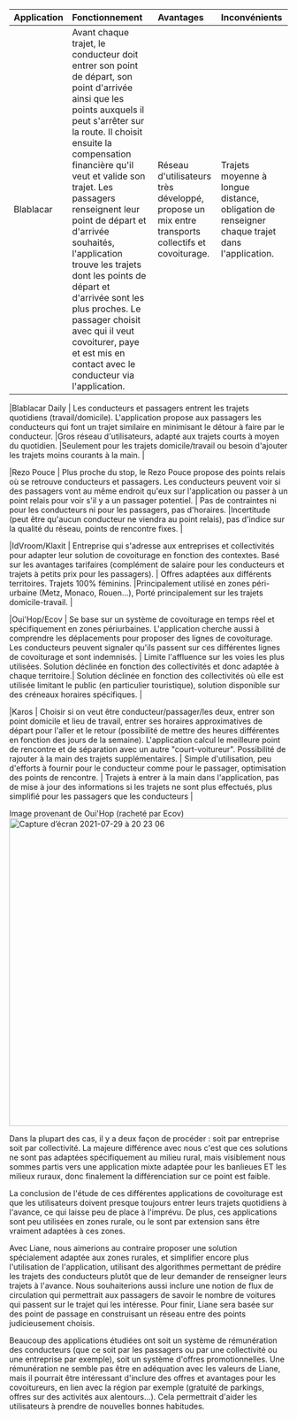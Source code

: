 | Application | Fonctionnement | Avantages | Inconvénients |
|:-----------|:-----------|:-----------| :----------- |
|Blablacar | Avant chaque trajet, le conducteur doit entrer son point de départ, son point d'arrivée ainsi que les points auxquels il peut s'arrêter sur la route. Il choisit ensuite la compensation financière qu'il veut et valide son trajet. Les passagers renseignent leur point de départ et d'arrivée souhaités, l'application trouve les trajets dont les points de départ et d'arrivée sont les plus proches. Le passager choisit avec qui il veut covoiturer, paye et est mis en contact avec le conducteur via l'application. | Réseau d'utilisateurs très développé, propose un mix entre transports collectifs et covoiturage.|Trajets moyenne à longue distance, obligation de renseigner chaque trajet dans l'application.  |

|Blablacar Daily | Les conducteurs et passagers entrent les trajets quotidiens (travail/domicile). L'application propose aux passagers les conducteurs qui font un trajet similaire en minimisant le détour à faire par le conducteur. |Gros réseau d'utilisateurs, adapté aux trajets courts à moyen du quotidien. |Seulement pour les trajets domicile/travail ou besoin d'ajouter les trajets moins courants à la main.  |

|Rezo Pouce | Plus proche du stop, le Rezo Pouce propose des points relais où se retrouve conducteurs et passagers. Les conducteurs peuvent voir si des passagers vont au même endroit qu'eux sur l'application ou passer à un point relais pour voir s'il y a un passager potentiel. | Pas de contraintes ni pour les conducteurs ni pour les passagers, pas d'horaires. |Incertitude (peut être qu'aucun conducteur ne viendra au point relais), pas d'indice sur la qualité du réseau, points de rencontre fixes. |

|IdVroom/Klaxit | Entreprise qui s'adresse aux entreprises et collectivités pour adapter leur solution de covoiturage en fonction des contextes. Basé sur les avantages tarifaires (complément de salaire pour les conducteurs et trajets à petits prix pour les passagers). | Offres adaptées aux différents territoires. Trajets 100% féminins. |Principalement utilisé en zones péri-urbaine (Metz, Monaco, Rouen...), Porté principalement sur les trajets domicile-travail. |

|Oui'Hop/Ecov | Se base sur un système de covoiturage en temps réel et spécifiquement en zones périurbaines. L'application cherche aussi à comprendre les déplacements pour proposer des lignes de covoiturage. Les conducteurs peuvent signaler qu'ils passent sur ces différentes lignes de covoiturage et sont indemnisés. | Limite l'affluence sur les voies les plus utilisées. Solution déclinée en fonction des collectivités et donc adaptée à chaque territoire.| Solution déclinée en fonction des collectivités où elle est utilisée limitant le public (en particulier touristique), solution disponible sur des créneaux horaires spécifiques. |

|Karos | Choisir si on veut être conducteur/passager/les deux, entrer son point domicile et lieu de travail, entrer ses horaires approximatives de départ pour l'aller et le retour (possibilité de mettre des heures différentes en fonction des jours de la semaine). L'application calcul le meilleure point de rencontre et de séparation avec un autre "court-voitureur". Possibilité de rajouter à la main des trajets supplémentaires. | Simple d'utilisation, peu d'efforts à fournir pour le conducteur comme pour le passager, optimisation des points de rencontre. | Trajets à entrer à la main dans l'application, pas de mise à jour des informations si les trajets ne sont plus effectués, plus simplifié pour les passagers que les conducteurs |


Image provenant de Oui'Hop (racheté par Ecov) 
<img width="557" alt="Capture d’écran 2021-07-29 à 20 23 06" src="https://user-images.githubusercontent.com/85169666/127545619-712ab7c7-2519-4e83-9590-45c691f24d1d.png">



Dans la plupart des cas, il y a deux façon de procéder : soit par entreprise soit par collectivité. 
La majeure différence avec nous c'est que ces solutions ne sont pas adaptées spécifiquement au milieu rural, mais visiblement nous sommes partis vers une application mixte adaptée pour les banlieues ET les milieux ruraux, donc finalement la différenciation sur ce point est faible. 

La conclusion de l'étude de ces différentes applications de covoiturage est que les utilisateurs doivent presque toujours entrer leurs trajets quotidiens à l'avance, ce qui laisse peu de place à l'imprévu. De plus, ces applications sont peu utilisées en zones rurale, ou le sont par extension sans être vraiment adaptées à ces zones.

Avec Liane, nous aimerions au contraire proposer une solution spécialement adaptée aux zones rurales, et simplifier encore plus l'utilisation de l'application, utilisant des algorithmes permettant de prédire les trajets des conducteurs plutôt que de leur demander de renseigner leurs trajets à l'avance. Nous souhaiterions aussi inclure une notion de flux de circulation qui permettrait aux passagers de savoir le nombre de voitures qui passent sur le trajet qui les intéresse. Pour finir, Liane sera basée sur des point de passage en construisant un réseau entre des points judicieusement choisis. 

Beaucoup des applications étudiées ont soit un système de rémunération des conducteurs (que ce soit par les passagers ou par une collectivité ou une entreprise par exemple), soit un système d'offres promotionnelles. Une rémunération ne semble pas être en adéquation avec les valeurs de Liane, mais il pourrait être intéressant d'inclure des offres et avantages pour les covoitureurs, en lien avec la région par exemple (gratuité de parkings, offres sur des activités aux alentours...). Cela permettrait d'aider les utilisateurs à prendre de nouvelles bonnes habitudes.
